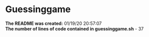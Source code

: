 # Guessinggame
**The README was created:** 01/19/20 20:57:07
<br/>
**The number of lines of code contained in guessinggame.sh** - 37
